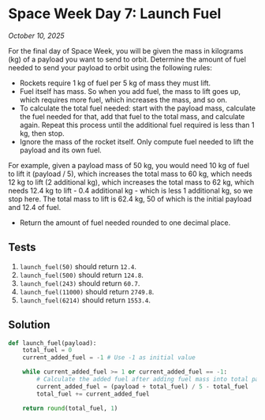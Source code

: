 # Space Week Day 7: Launch Fuel
*October 10, 2025*

For the final day of Space Week, you will be given the mass in kilograms (kg) of a payload you want to send to orbit. Determine the amount of fuel needed to send your payload to orbit using the following rules:

- Rockets require 1 kg of fuel per 5 kg of mass they must lift.
- Fuel itself has mass. So when you add fuel, the mass to lift goes up, which requires more fuel, which increases the mass, and so on.
- To calculate the total fuel needed: start with the payload mass, calculate the fuel needed for that, add that fuel to the total mass, and calculate again. Repeat this process until the additional fuel required is less than 1 kg, then stop.
- Ignore the mass of the rocket itself. Only compute fuel needed to lift the payload and its own fuel.

For example, given a payload mass of 50 kg, you would need 10 kg of fuel to lift it (payload / 5), which increases the total mass to 60 kg, which needs 12 kg to lift (2 additional kg), which increases the total mass to 62 kg, which needs 12.4 kg to lift - 0.4 additional kg - which is less 1 additional kg, so we stop here. The total mass to lift is 62.4 kg, 50 of which is the initial payload and 12.4 of fuel.

- Return the amount of fuel needed rounded to one decimal place.

## Tests
1. `launch_fuel(50)` should return `12.4`.
2. `launch_fuel(500)` should return `124.8`.
3. `launch_fuel(243)` should return `60.7`.
4. `launch_fuel(11000)` should return `2749.8`.
5. `launch_fuel(6214)` should return `1553.4`.

## Solution

```python
def launch_fuel(payload):
    total_fuel = 0
    current_added_fuel = -1 # Use -1 as initial value

    while current_added_fuel >= 1 or current_added_fuel == -1:
        # Calculate the added fuel after adding fuel mass into total payload mass
        current_added_fuel = (payload + total_fuel) / 5 - total_fuel
        total_fuel += current_added_fuel

    return round(total_fuel, 1)
```